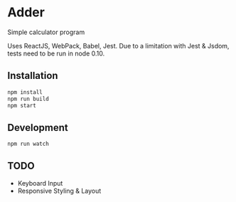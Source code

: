# Adder

Simple calculator program

Uses ReactJS, WebPack, Babel, Jest.
Due to a limitation with Jest & Jsdom, tests need to be run in node 0.10. 

## Installation

```zsh
npm install
npm run build
npm start
```

## Development

```zsh
npm run watch
```

## TODO

- Keyboard Input
- Responsive Styling & Layout

